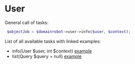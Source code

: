 # User

General call of tasks:

```php
 $objectJob = $domainrobot->user->info($user, $context);
```

List of all available tasks with linked examples:

* info(User $user, int $context) [example](https://github.com/InterNetX/php-domainrobot-sdk/blob/master/example/user/UserInfo.php)
* list(Query $query = null) [example](https://github.com/InterNetX/php-domainrobot-sdk/blob/master/example/user/UserList.php)
